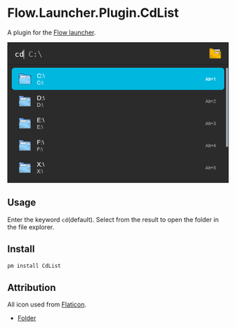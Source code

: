 Flow.Launcher.Plugin.CdList
==================

A plugin for the [Flow launcher](https://github.com/Flow-Launcher/Flow.Launcher).

![](./screenshot.png)

## Usage

Enter the keyword `cd`(default). Select from the result to open the folder in the file explorer.

## Install

```
pm install CdList
```

## Attribution

All icon used from [Flaticon](https://www.flaticon.com/).

- [Folder](https://www.flaticon.com/free-icon/folder_11471397)